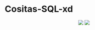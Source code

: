 # Cositas-SQL-xd
<div align="center">
<img max-width="800" src="https://res.cloudinary.com/practicaldev/image/fetch/s--pUyahWQt--/c_imagga_scale,f_auto,fl_progressive,h_500,q_auto,w_1000/https://dev-to-uploads.s3.amazonaws.com/i/v0dk4zlzwja0zx9f6ozf.jpg"/>
<img max-width="800" src="https://raw.githubusercontent.com/innng/innng/master/assets/kyubey.gif"/>
</div>
